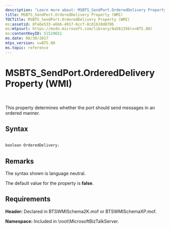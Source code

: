 ```yaml
---
description: "Learn more about: MSBTS_SendPort.OrderedDelivery Property (WMI)"
title: MSBTS_SendPort.OrderedDelivery Property (WMI)
TOCTitle: MSBTS_SendPort.OrderedDelivery Property (WMI)
ms:assetid: 8fa6e533-a6b6-4917-bccf-8c81610d078b
ms:mtpsurl: https://msdn.microsoft.com/library/Aa561356(v=BTS.80)
ms:contentKeyID: 51529651
ms.date: 08/30/2017
mtps_version: v=BTS.80
ms.topic: reference
---
```


# MSBTS\_SendPort.OrderedDelivery Property (WMI)

 

This property determines whether the port should send messages in an ordered manner.

## Syntax

```C#
  
boolean OrderedDelivery;  
```

## Remarks

The syntax shown is language neutral.

The default value for the property is **false**.

## Requirements

**Header:** Declared in BTSWMISchema2K.mof or BTSWMISchemaXP.mof.

**Namespace:** Included in \\root\\MicrosoftBizTalkServer.

